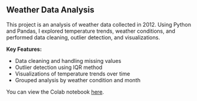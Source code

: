 ## Weather Data Analysis
This project is an analysis of weather data collected in 2012. Using Python and Pandas, I explored temperature trends, weather conditions, and performed data cleaning, outlier detection, and visualizations.

**Key Features:**
- Data cleaning and handling missing values
- Outlier detection using IQR method
- Visualizations of temperature trends over time
- Grouped analysis by weather condition and month

You can view the Colab notebook [here](https://colab.research.google.com/link-to-your-notebook).

